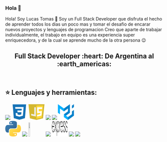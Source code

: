 ### Hola 👋

Hola! Soy Lucas Tomas 👋
Soy un Full Stack Developer que disfruta el hecho de aprender todos los dias un poco mas y tomar el desafio de encarar nuevos proyectos y lenguajes de programacion 
Creo que aparte de trabajar individualmente, el trabajo en equipo es una experiencia super enriquecedora, y de la cual se aprende mucho de la otra persona 😉
<h2 align="center">
Full Stack Developer :heart: De Argentina al :earth_americas:
</h2>

&nbsp;&nbsp;


## :star: Lenguajes y herramientas:

<p>
  <code><img width="10%" src="https://www.vectorlogo.zone/logos/w3_html5/w3_html5-ar21.svg"></code>
  <code><img width="10%" height="50px" src="https://github.com/1w3112033ConciLucas/1w3112033ConciLucas/blob/main/logos/1200px-Devicon-css3-plain.svg.png"></code>
  <code><img width="10%" height="50px" src="https://github.com/1w3112033ConciLucas/1w3112033ConciLucas/blob/main/logos/javascript-1.svg"></code>
  <code><img width="10%" src="https://www.vectorlogo.zone/logos/git-scm/git-scm-ar21.svg"></code>
  <code><img width="10%" src="https://www.vectorlogo.zone/logos/getbootstrap/getbootstrap-ar21.svg"></code>
  <code><img width="10%" height="50px" src="https://github.com/1w3112033ConciLucas/1w3112033ConciLucas/blob/main/logos/material-ui-1.svg"></code>
  <br />
  <code><img width="10%"  src="https://github.com/1w3112033ConciLucas/1w3112033ConciLucas/blob/main/logos/python.png"></code>
  <code><img width="10%" src="https://www.vectorlogo.zone/logos/reactjs/reactjs-ar21.svg"></code>
  <code><img width="10%" height="45" src="https://cdn.worldvectorlogo.com/logos/redux.svg"></code>
  <code><img width="10%" src="https://www.vectorlogo.zone/logos/nodejs/nodejs-ar21.svg"></code>
  <code><img  width="10%" height="50px" src="https://github.com/1w3112033ConciLucas/1w3112033ConciLucas/blob/main/logos/expressjs.svg"></code>
  <code><img width="10%" src="https://www.vectorlogo.zone/logos/postgresql/postgresql-ar21.svg"></code>
  <code><img width="10%" src="https://www.vectorlogo.zone/logos/sequelizejs/sequelizejs-ar21.svg"></code>
  <br />
</p>

&nbsp;


